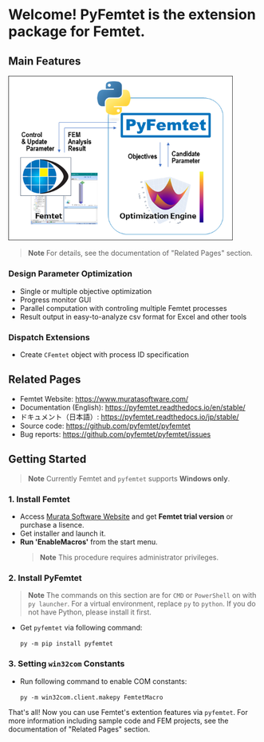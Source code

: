 # Welcome! PyFemtet is the extension package for Femtet.

## Main Features

<img src="img/pyfemtet_conceptual_diagram.png" width="450">

> **Note**
> For details, see the documentation of "Related Pages" section.

### Design Parameter Optimization
- Single or multiple objective optimization
- Progress monitor GUI
- Parallel computation with controling multiple Femtet processes
- Result output in easy-to-analyze csv format for Excel and other tools

### Dispatch Extensions
- Create `CFemtet` object with process ID specification

## Related Pages

- Femtet Website: https://www.muratasoftware.com/
- Documentation (English): https://pyfemtet.readthedocs.io/en/stable/
- ドキュメント（日本語）: https://pyfemtet.readthedocs.io/jp/stable/
- Source code: https://github.com/pyfemtet/pyfemtet
- Bug reports: https://github.com/pyfemtet/pyfemtet/issues


## Getting Started

> **Note**
> Currently Femtet and `pyfemtet` supports **Windows only**.

### 1. Install Femtet

- Access [Murata Software Website](https://www.muratasoftware.com/) and get **Femtet trial version** or purchase a lisence.
- Get installer and launch it.
- **Run 'EnableMacros'** from the start menu.
    > **Note**
    > This procedure requires administrator privileges.


### 2. Install PyFemtet

> **Note**
> The commands on this section are for `CMD` or `PowerShell` on with `py launcher`.
> For a virtual environment, replace `py` to `python`.
> If you do not have Python, please install it first.

- Get `pyfemtet` via following command:

    ```py -m pip install pyfemtet```


### 3. Setting `win32com` Constants

- Run following command to enable COM constants:

    ```py -m win32com.client.makepy FemtetMacro```
    
That's all! Now you can use Femtet's extention features via `pyfemtet`.
For more information including sample code and FEM projects, see the documentation of "Related Pages" section.
